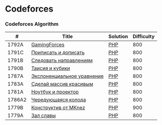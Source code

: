 # Codeforces
### Codeforces Algorithm
|#|Title|Solution|Difficulty|
|-|-----|--------|----------|
|1792A|[GamingForces](https://codeforces.com/problemset/problem/1792/A)|[PHP](https://github.com/pavel-mishinfz/codeforces/blob/main/algorithms/php/GamingForces/1792A.php)|800|
|1791C|[Приписать и дописать](https://codeforces.com/problemset/problem/1791/C)|[PHP](https://github.com/pavel-mishinfz/codeforces/tree/main/algorithms/php/%D0%9F%D1%80%D0%B8%D0%BF%D0%B8%D1%81%D0%B0%D1%82%D1%8C%D0%98%D0%94%D0%BE%D0%BF%D0%B8%D1%81%D0%B0%D1%82%D1%8C)|800|
|1791B|[Следовать направлениям](https://codeforces.com/problemset/problem/1791/B)|[PHP](https://github.com/pavel-mishinfz/codeforces/blob/main/algorithms/php/%D0%A1%D0%BB%D0%B5%D0%B4%D0%BE%D0%B2%D0%B0%D1%82%D1%8C%D0%9D%D0%B0%D0%BF%D1%80%D0%B0%D0%B2%D0%BB%D0%B5%D0%BD%D0%B8%D1%8F%D0%BC/1791B.php)|800|
|1790B|[Таисия и кубики](https://codeforces.com/problemset/problem/1790/B)|[PHP](https://github.com/pavel-mishinfz/codeforces/blob/main/algorithms/php/%D0%A2%D0%B0%D0%B8%D1%81%D0%B8%D1%8F%D0%98%D0%9A%D1%83%D0%B1%D0%B8%D0%BA%D0%B8/1790B.php)|800|
|1787A|[Экспоненциальное уравнение](https://codeforces.com/problemset/problem/1787/A)|[PHP](https://github.com/pavel-mishinfz/codeforces/blob/main/algorithms/php/%D0%AD%D0%BA%D1%81%D0%BF%D0%BE%D0%BD%D0%B5%D0%BD%D1%86%D0%B8%D0%B0%D0%BB%D1%8C%D0%BD%D0%BE%D0%B5%D0%A3%D1%80%D0%B0%D0%B2%D0%BD%D0%B5%D0%BD%D0%B8%D0%B5/1787A.php)|800|
|1783A|[Сделай массив красивым](https://codeforces.com/problemset/problem/1783/A)|[PHP](https://github.com/pavel-mishinfz/codeforces/blob/main/algorithms/php/%D0%A1%D0%B4%D0%B5%D0%BB%D0%B0%D0%B9%D0%9C%D0%B0%D1%81%D1%81%D0%B8%D0%B2%D0%9A%D1%80%D0%B0%D1%81%D0%B8%D0%B2%D1%8B%D0%BC/1783A.php)|800|
|1781A|[Ноутбук и проектор](https://codeforces.com/problemset/problem/1781/A)|[PHP](https://github.com/pavel-mishinfz/codeforces/blob/main/algorithms/php/%D0%9D%D0%BE%D1%83%D1%82%D0%B1%D1%83%D0%BA%D0%98%D0%9F%D1%80%D0%BE%D0%B5%D0%BA%D1%82%D0%BE%D1%80/1781A.php)|800|
|1786A2|[Чередующаяся колода](https://codeforces.com/problemset/problem/1786/A2)|[PHP](https://github.com/pavel-mishinfz/codeforces/blob/main/algorithms/php/%D0%A7%D0%B5%D1%80%D0%B5%D0%B4%D1%83%D1%8E%D1%89%D0%B0%D1%8F%D1%81%D1%8F%D0%9A%D0%BE%D0%BB%D0%BE%D0%B4%D0%B0/1786A2.php)|800|
|1779B|[Конструктив от MKnez](https://codeforces.com/problemset/problem/1779/B)|[PHP](https://github.com/pavel-mishinfz/codeforces/blob/main/algorithms/php/%D0%9A%D0%BE%D0%BD%D1%81%D1%82%D1%80%D1%83%D0%BA%D1%82%D0%B8%D0%B2%D0%9E%D1%82MKnez/1779B.php)|900|
|1779A|[Зал славы](https://codeforces.com/problemset/problem/1779/A)|[PHP](https://github.com/pavel-mishinfz/codeforces/blob/main/algorithms/php/%D0%97%D0%B0%D0%BB%D0%A1%D0%BB%D0%B0%D0%B2%D1%8B/1779A.php)|800|
